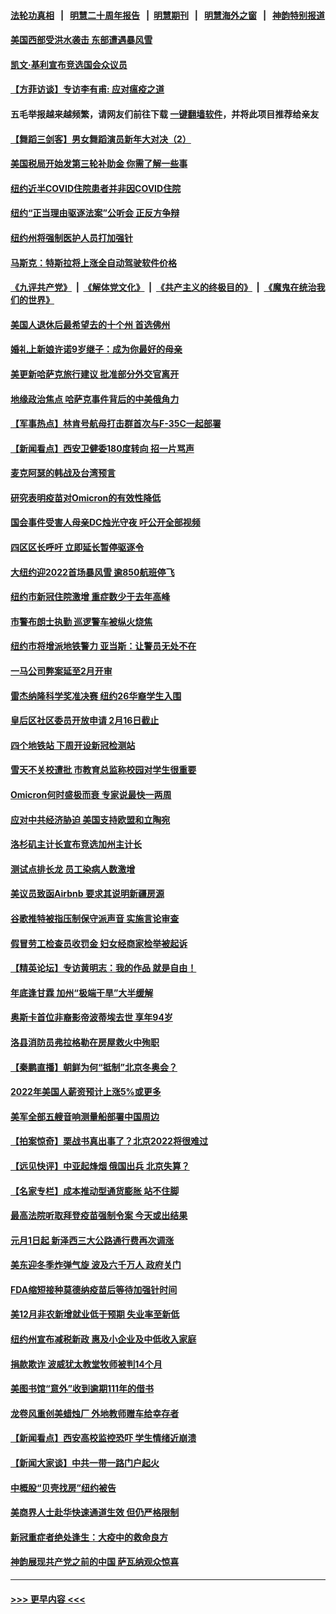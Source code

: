 #### [法轮功真相](https://github.com/gfw-breaker/truth/blob/master/README.md?t=0) &nbsp;&nbsp;|&nbsp;&nbsp; [明慧二十周年报告](https://github.com/gfw-breaker/mh-reports/blob/master/README.md?t=0) &nbsp;&nbsp;|&nbsp;&nbsp;[明慧期刊](https://github.com/gfw-breaker/mh-qikan) &nbsp;&nbsp;|&nbsp;&nbsp; [明慧海外之窗](https://github.com/gfw-breaker/mh-news/blob/master/README.md?t=0) &nbsp;&nbsp;|&nbsp;&nbsp; [神韵特别报道](https://github.com/gfw-breaker/mh-news/blob/master/shenyun.md?t=0)
#### [美国西部受洪水袭击 东部遭遇暴风雪](../pages/nsc412/n13491415.md?t=01091450) 
#### [凯文·基利宣布竞选国会众议员](../pages/nsc412/n13491721.md?t=01091450) 
#### [【方菲访谈】专访李有甫: 应对瘟疫之道](../pages/nsc412/n13491368.md?t=01091450) 
#### 五毛举报越来越频繁，请网友们前往下载 [一键翻墙软件](https://github.com/gfw-breaker/ssr-accounts)，并将此项目推荐给亲友
#### [【舞蹈三剑客】男女舞蹈演员新年大对决（2）](../pages/nsc412/n13491072.md?t=01091450) 
#### [美国税局开始发第三轮补助金 你需了解一些事](../pages/nsc412/n13491403.md?t=01091450) 
#### [纽约近半COVID住院患者并非因COVID住院](../pages/nsc412/n13491191.md?t=01091450) 
#### [纽约“正当理由驱逐法案”公听会 正反方争辩](../pages/nsc412/n13489771.md?t=01091450) 
#### [纽约州将强制医护人员打加强针](../pages/nsc412/n13489822.md?t=01091450) 
#### [马斯克：特斯拉将上涨全自动驾驶软件价格](../pages/nsc412/n13491104.md?t=01091450) 
#### [《九评共产党》](https://github.com/begood0513/9ping.md/blob/master/README.md) &nbsp;|&nbsp; [《解体党文化》](../../../../jtdwh.md/blob/master/README.md)  &nbsp;|&nbsp; [《共产主义的终极目的》](../../../../gczydzjmd.md/blob/master/README.md) &nbsp;|&nbsp; [《魔鬼在统治我们的世界》](../../../../mgztzwmdsj.md/blob/master/README.md) 
#### [美国人退休后最希望去的十个州 首选佛州](../pages/nsc412/n13490845.md?t=01091450) 
#### [婚礼上新娘许诺9岁继子：成为你最好的母亲](../pages/nsc412/n13490210.md?t=01091450) 
#### [美更新哈萨克旅行建议 批准部分外交官离开](../pages/nsc412/n13490520.md?t=01091450) 
#### [地缘政治焦点 哈萨克事件背后的中美俄角力](../pages/nsc412/n13489542.md?t=01091450) 
#### [【军事热点】林肯号航母打击群首次与F-35C一起部署](../pages/nsc412/n13489147.md?t=01091450) 
#### [【新闻看点】西安卫健委180度转向 招一片骂声](../pages/nsc412/n13489301.md?t=01091450) 
#### [麦克阿瑟的韩战及台湾预言](../pages/nsc412/n13479197.md?t=01091450) 
#### [研究表明疫苗对Omicron的有效性降低](../pages/nsc412/n13489625.md?t=01091450) 
#### [国会事件受害人母亲DC烛光守夜 吁公开全部视频](../pages/nsc412/n13489836.md?t=01091450) 
#### [四区区长呼吁 立即延长暂停驱逐令](../pages/nsc412/n13489768.md?t=01091450) 
#### [大纽约迎2022首场暴风雪 逾850航班停飞](../pages/nsc412/n13489819.md?t=01091450) 
#### [纽约市新冠住院激增 重症数少于去年高峰](../pages/nsc412/n13489816.md?t=01091450) 
#### [市警布朗士执勤 巡逻警车被纵火烧焦](../pages/nsc412/n13489723.md?t=01091450) 
#### [纽约市将增派地铁警力 亚当斯：让警员无处不在](../pages/nsc412/n13489720.md?t=01091450) 
#### [一马公司弊案延至2月开审](../pages/nsc412/n13489774.md?t=01091450) 
#### [雷杰纳隆科学奖准决赛 纽约26华裔学生入围](../pages/nsc412/n13489787.md?t=01091450) 
#### [皇后区社区委员开放申请 2月16日截止](../pages/nsc412/n13489781.md?t=01091450) 
#### [四个地铁站 下周开设新冠检测站](../pages/nsc412/n13489778.md?t=01091450) 
#### [雪天不关校遭批 市教育总监称校园对学生很重要](../pages/nsc412/n13489828.md?t=01091450) 
#### [Omicron何时盛极而衰 专家说最快一两周](../pages/nsc412/n13489831.md?t=01091450) 
#### [应对中共经济胁迫 美国支持欧盟和立陶宛](../pages/nsc412/n13489510.md?t=01091450) 
#### [洛杉矶主计长宣布竞选加州主计长](../pages/nsc412/n13489715.md?t=01091450) 
#### [测试点排长龙 员工染病人数激增](../pages/nsc412/n13489619.md?t=01091450) 
#### [美议员致函Airbnb 要求其说明新疆房源](../pages/nsc412/n13489654.md?t=01091450) 
#### [谷歌推特被指压制保守派声音 实施言论审查](../pages/nsc412/n13489468.md?t=01091450) 
#### [假冒劳工检查员收罚金 妇女经商家检举被起诉](../pages/nsc412/n13489603.md?t=01091450) 
#### [【精英论坛】专访黄明志：我的作品 就是自由！](../pages/nsc412/n13489403.md?t=01091450) 
#### [年底逢甘霖 加州“极端干旱”大半缓解](../pages/nsc412/n13489580.md?t=01091450) 
#### [奥斯卡首位非裔影帝波蒂埃去世 享年94岁](../pages/nsc412/n13489277.md?t=01091450) 
#### [洛县消防员弗拉格勒在房屋救火中殉职](../pages/nsc412/n13489532.md?t=01091450) 
#### [【秦鹏直播】朝鲜为何“抵制”北京冬奥会？](../pages/nsc412/n13489421.md?t=01091450) 
#### [2022年美国人薪资预计上涨5%或更多](../pages/nsc412/n13489439.md?t=01091450) 
#### [美军全部五艘音响测量船部署中国周边](../pages/nsc412/n13489360.md?t=01091450) 
#### [【拍案惊奇】栗战书真出事了？北京2022将很难过](../pages/nsc412/n13488862.md?t=01091450) 
#### [【远见快评】中亚起烽烟 俄国出兵 北京失算？](../pages/nsc412/n13489383.md?t=01091450) 
#### [【名家专栏】成本推动型通货膨胀 站不住脚](../pages/nsc412/n13488716.md?t=01091450) 
#### [最高法院听取拜登疫苗强制令案 今天或出结果](../pages/nsc412/n13489268.md?t=01091450) 
#### [元月1日起 新泽西三大公路通行费再次调涨](../pages/nsc412/n13489150.md?t=01091450) 
#### [美东迎冬季炸弹气旋 波及六千万人 政府关门](../pages/nsc412/n13488886.md?t=01091450) 
#### [FDA缩短接种莫德纳疫苗后等待加强针时间](../pages/nsc412/n13488944.md?t=01091450) 
#### [美12月非农新增就业低于预期 失业率至新低](../pages/nsc412/n13489033.md?t=01091450) 
#### [纽约州宣布减税新政 惠及小企业及中低收入家庭](../pages/nsc412/n13487611.md?t=01091450) 
#### [捐款欺诈 波威犹太教堂牧师被判14个月](../pages/nsc412/n13488999.md?t=01091450) 
#### [美图书馆“意外”收到逾期111年的借书](../pages/nsc412/n13488531.md?t=01091450) 
#### [龙卷风重创美蜡烛厂 外地教师赠车给幸存者](../pages/nsc412/n13488169.md?t=01091450) 
#### [【新闻看点】西安高校监控恐吓 学生情绪近崩溃](../pages/nsc412/n13487032.md?t=01091450) 
#### [【新闻大家谈】中共一带一路门户起火](../pages/nsc412/n13488835.md?t=01091450) 
#### [中概股“贝壳找房”纽约被告](../pages/nsc412/n13487739.md?t=01091450) 
#### [美商界人士赴华快速通道生效 但仍严格限制](../pages/nsc412/n13488594.md?t=01091450) 
#### [新冠重症者绝处逢生：大疫中的救命良方](../pages/nsc412/n13484649.md?t=01091450) 
#### [神韵展现共产党之前的中国 萨瓦纳观众惊喜](../pages/nsc412/n13488379.md?t=01091450) 

----
#### [ >>> 更早内容 <<< ](../indexes/nsc412-earlier.md)

